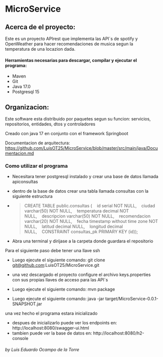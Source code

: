 # MicroService

## Acerca de el proyecto:
Este es un proyecto APIrest que implementa las API´s de spotify y OpenWeather
para hacer recomendaciones de musica segun la temperatura de una locazion dada.


#### Herramientas necesarias para descargar, compilar y ejecutar el programa:
* Maven
* Git
* Java 17.0
* Postgresql 15

## Organizacion:
Este software esta distribuido por paquetes segun su funcion: servicios, repositorios, entidades, dtos y controladores 

Creado con java 17 en conjunto con el framework Springboot

Documentacion de arquitectura: https://github.com/LuisOT25/MicroService/blob/master/src/main/java/Documentacion.md


### Como utilizar el programa

* Necesitara tener postgresql instalado y crear una base de datos llamada apiconsultas
* dentro de la base de datos crear una tabla llamada consultas con la siguiente estructura
* >CREATE TABLE public.consultas (    id serial NOT NULL,    ciudad varchar(50) NOT NULL,    temperatura decimal NOT NULL,    descripcion varchar(50) NOT NULL,    recomendacion varchar(20) NOT NULL,    fecha timestamp without time zone NOT NULL,    latitud decimal NULL,    longitud decimal NULL,    CONSTRAINT consultas_pk PRIMARY KEY (id));

* Abra una terminal y dirijase a la carpeta donde guardara el repositorio

Para el siguiente paso debe tener una llave ssh
* Luego ejecute el siguiente comando: git clone git@github.com:LuisOT25/MicroService.git

* una vez descargado el proyecto configure el archivo keys.properties con sus propias llaves de acceso para las API´s
* Luego ejecute el siguiente comando: mvn package
* Luego ejecute el siguiente comando: java -jar target/MicroService-0.0.1-SNAPSHOT.jar

una vez hecho el programa estara inicializado
* despues de inicializarlo puede ver los endpoints en: http://localhost:8080/swagger-ui.html
* tambien puede ver la base de datos en: http://localhost:8080/h2-console

###### by _Luis Eduardo Ocampo de la Torre_
